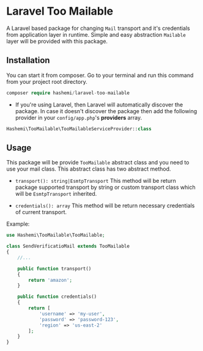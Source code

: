 # Laravel Too Mailable

A Laravel based package for changing `Mail` transport and it's credentials from application layer in runtime. Simple and easy abstraction `Mailable` layer will be provided with this package.

## Installation
You can start it from composer. Go to your terminal and run this command from your project root directory.

```php
composer require hashemi/laravel-too-mailable
```
- If you're using Laravel, then Laravel will automatically discover the package. In case it doesn't discover the package then add the following provider in your `config/app.php`'s **providers** array.
```php
Hashemi\TooMailable\TooMailableServiceProvider::class
```
## Usage
This package will be provide `TooMailable` abstract class and you need to use your mail class. This abstract class has two abstract method.

- `transport(): string|EsmtpTransport`
This method will be return package supported transport by string or custom transport class which will be `EsmtpTransport` inherited.

- `credentials(): array`
This method will be return necessary credentials of current transport.

Example:

```php
use Hashemi\TooMailable\TooMailable;

class SendVerificatioMail extends TooMailable
{
    //... 

    public function transport()
    {
        return 'amazon';
    }

    public function credentials()
    {
        return [
            'username' => 'my-user',
            'password' => 'password-123',
            'region' => 'us-east-2'
        ];
    }
}
